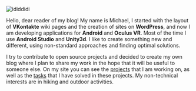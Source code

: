 ![ididdidi](https://ididdidi.ru/assets/images/avatar.png)

Hello, dear reader of my blog! My name is Michael, I started with the layout of **VKontakte** wiki pages and the creation of sites on **WordPress**, and now I am developing applications for **Android** and **Oculus VR**. Most of the time I use **Android Studio** and **Unity3d**. I like to create something new and different, using non-standard approaches and finding optimal solutions.

I try to contribute to open source projects and decided to create my own blog where I plan to share my work in the hope that it will be useful to someone else. On my site you can see the [projects](https://ididdidi.ru/projects) that I am working on, as well as the [tasks](https://ididdidi.ru/cases) that I have solved in these projects.
My non-technical interests are in hiking and outdoor activities.

